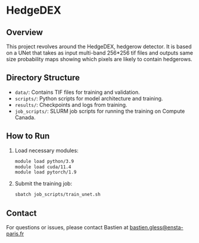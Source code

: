 # HedgeDEX

## Overview

This project revolves around the HedgeDEX, hedgerow detector.
It is based on a UNet that takes as input multi-band 256*256 tif files
and outputs same size probability maps showing which pixels are likely
to contain hedgerows.

## Directory Structure
- `data/`: Contains TIF files for training and validation.
- `scripts/`: Python scripts for model architecture and training.
- `results/`: Checkpoints and logs from training.
- `job_scripts/`: SLURM job scripts for running the training on Compute Canada.

## How to Run
1. Load necessary modules:
    ```bash
    module load python/3.9
    module load cuda/11.4
    module load pytorch/1.9
    ```
2. Submit the training job:
    ```bash
    sbatch job_scripts/train_unet.sh
    ```

## Contact
For questions or issues, please contact Bastien at bastien.gless@ensta-paris.fr
